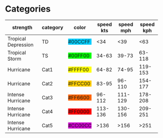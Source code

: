 # Categories

| strength | category | color | speed kts | speed mph | speed kph |
|----------|----------|-------|-----------|-----------|-----------|
| Tropical Depression | TD | <div class="cat-colors" style="background:#00CCFF">#00CCFF</div> | <34 | <39 | <63 |
| Tropical Storm | TS | <div class="cat-colors" style="background:#00FF00">#00FF00</div> | 34-63 | 39-73 | 63-118 |
| Hurricane | Cat1 | <div class="cat-colors" style="background:#FFFF00">#FFFF00</div> | 64-82 | 74-95 | 119-153 |
| Hurricane | Cat2 | <div class="cat-colors" style="background:#FFCC00">#FFCC00</div> | 83-95 | 96-110 | 154-177 |
| Intense Hurricane | Cat3 | <div class="cat-colors" style="background:#FF6600">#FF6600</div> | 96-112 | 111-129 | 178-208 |
| Intense Hurricane | Cat4 | <div class="cat-colors" style="background:#FF0000">#FF0000</div> | 113-136 | 130-156 | 209-251 |
| Intense Hurricane | Cat5 | <div class="cat-colors" style="background:#CC00CC">#CC00CC</div> | >136 | >156 | >251 |